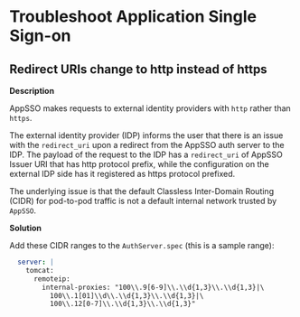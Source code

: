 # Troubleshoot Application Single Sign-on

## Redirect URIs change to http instead of https

**Description**

AppSSO makes requests to external identity providers with `http` rather than `https`.

The external identity provider (IDP) informs the user that there is an issue with the `redirect_uri` upon a redirect from
the AppSSO auth server to the IDP. The payload of the request to the IDP has a `redirect_uri` of AppSSO Issuer URI that
has http protocol prefix, while the configuration on the external IDP side has it registered as https protocol prefixed.

The underlying issue is that the default Classless Inter-Domain Routing (CIDR) for pod-to-pod traffic is not a default
internal network trusted by `AppSSO`.

**Solution**

Add these CIDR ranges to the `AuthServer.spec` (this is a sample range):

```yaml
  server: |
    tomcat:
      remoteip:
        internal-proxies: "100\\.9[6-9]\\.\\d{1,3}\\.\\d{1,3}|\
          100\\.1[01]\\d\\.\\d{1,3}\\.\\d{1,3}|\
          100\\.12[0-7]\\.\\d{1,3}\\.\\d{1,3}"
```
